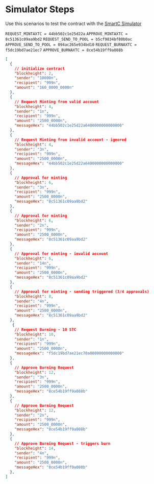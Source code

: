 # Simulator Steps

Use this scenarios to test the contract with the [SmartC Simulator](https://deleterium.info/sc-simulator/)

`REQUEST_MINTAXTC = 44bb502c1e25d22a`
`APPROVE_MINTAXTC = 8c51361c09aa9bd2`
`REQUEST_SEND_TO_POOL = b5cf9834bf80b0ac`
`APPROVE_SEND_TO_POOL = 094ac265e934bd10`
`REQUEST_BURNAXTC = f5dc19bd7ae21ec7`
`APPROVE_BURNAXTC = 8ce54b19ff9a088b`


```json
[
  {
    // initialize contract
    "blockheight": 2,
    "sender": "10000n",
    "recipient": "999n",
    "amount": "160_0000_0000n"
  },
  {
    // Request Minting from valid account
    "blockheight": 4,
    "sender": "1n",
    "recipient": "999n",
    "amount": "2500_0000n",
    "messageHex": "44bb502c1e25d22a6400000000000000"
  },
  {
    // Request Minting from invalid account - ignored
    "blockheight": 4,
    "sender": "3n",
    "recipient": "999n",
    "amount": "2500_0000n",
    "messageHex": "44bb502c1e25d22a6400000000000000"
  },
  {
    // Approval for minting
    "blockheight": 6,
    "sender": "3n",
    "recipient": "999n",
    "amount": "2500_0000n",
    "messageHex": "8c51361c09aa9bd2"
  },
  {
    // Approval for minting
    "blockheight": 6,
    "sender": "2n",
    "recipient": "999n",
    "amount": "2500_0000n",
    "messageHex": "8c51361c09aa9bd2"
  },
  {
    // Approval for minting - invalid account
    "blockheight": 6,
    "sender": "14n",
    "recipient": "999n",
    "amount": "2500_0000n",
    "messageHex": "8c51361c09aa9bd2"
  },
  {
    // Approval for minting - sending triggered (3/4 approvals)
    "blockheight": 8,
    "sender": "4n",
    "recipient": "999n",
    "amount": "2500_0000n",
    "messageHex": "8c51361c09aa9bd2"
  },
   {
    // Request Burning - 10 STC
    "blockheight": 10,
    "sender": "1n",
    "recipient": "999n",
    "amount": "2500_0000n",
    "messageHex": "f5dc19bd7ae21ec70a00000000000000"
  },
  {
    // Approve Burning Request
    "blockheight": 12,
    "sender": "3n",
    "recipient": "999n",
    "amount": "2500_0000n",
    "messageHex": "8ce54b19ff9a088b"
  },
  {
    // Approve Burning Request
    "blockheight": 12,
    "sender": "2n",
    "recipient": "999n",
    "amount": "2500_0000n",
    "messageHex": "8ce54b19ff9a088b"
  },
  {
    // Approve Burning Request - triggers burn
    "blockheight": 14,
    "sender": "4n",
    "recipient": "999n",
    "amount": "2500_0000n",
    "messageHex": "8ce54b19ff9a088b"
  },
]
```
